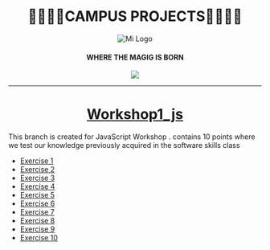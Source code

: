<h1 align="center">
🚀👨‍🚀🚀CAMPUS PROJECTS🚀👨‍🚀🚀
</h1>

<div align="center"">
  <img src="https://user-images.githubusercontent.com/122552606/224404082-4e0dcf42-b5b8-4ef2-80a8-8b77a4fed5f2.jpg" alt="Mi Logo">
</div>

  <h4 align="center">
WHERE THE MAGIG IS BORN 
  </h4>

<p align="center">
 <img src="https://img.shields.io/badge/STATE-DEVELOPING-green">
</p>

------------

# <h1 align="center">[Workshop1_js](http://github.com/Davidpereznuma10/Campus_Projects/tree/workshop1_js "Workshop1_js")</h1>
This branch is created for JavaScript Workshop .
contains 10 points where we test our knowledge previously acquired in the software skills class

- [Exercise 1](https://github.com/Davidpereznuma10/Campus_Projects/commit/03fa7c27ceb94338a023456cec6388cfe660a561)
- [Exercise 2](https://github.com/Davidpereznuma10/Campus_Projects/commit/acd5548839b080c2586f53ed4cae6886ac4acf5f)
- [Exercise 3](https://github.com/Davidpereznuma10/Campus_Projects/commit/a9326cb049d8100ea2670f64fae0355bc9438aed)
- [Exercise 4](https://github.com/Davidpereznuma10/Campus_Projects/commit/a7838a695c7f9bdde82420e88533552c642f737e)
- [Exercise 5](https://github.com/Davidpereznuma10/Campus_Projects/commit/ef64ec98ca5dbbbf0127358e504d975450a88ca0)
- [Exercise 6](https://github.com/Davidpereznuma10/Campus_Projects/commit/b637170eab2ebfc3a948dc9211af9722150d3d64)
- [Exercise 7](https://github.com/Davidpereznuma10/Campus_Projects/commit/8ee1a6cd92518cdb8ec74fc27a623c56619f7f0b)
- [Exercise 8](https://github.com/Davidpereznuma10/Campus_Projects/commit/71813047829fba2fcf7822917e26f6c2c69a41f1)
- [Exercise 9](https://github.com/Davidpereznuma10/Campus_Projects/commit/4909393e10d416ef6f7cd6de30cd523772927c5c)
- [Exercise 10](https://github.com/Davidpereznuma10/Campus_Projects/commit/28dd35b67bcc87e1bb7de464a132bc272ca176d0)
